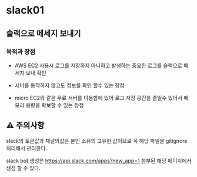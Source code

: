 # slack01

## 슬랙으로 메세지 보내기

### 목적과 장점
- AWS EC2 사용시 로그를 저장하지 아니하고 발생하는 중요한 로그를 슬랙으로 메세지 보내 확인 

- 서버를 동작하지 않고도 정보를 확인 할수 있는 장점

- micro EC2와 같은 무료 서버를 이용함에 있어 로그 저장 공간을 줄일수 있어서 메모리 용량을 확보할 수 있는 장점


## ⚠ 주의사항
 slack의 토큰값과 채널의값은 본인 소유의 고유한 값이므로 꼭 해당 파일을 gitignore 처리해서 관리한다.
 
 
slack bot 생성은 https://api.slack.com/apps?new_app=1 첨부된 해당 페이지에서 생성 할 수 있다.
